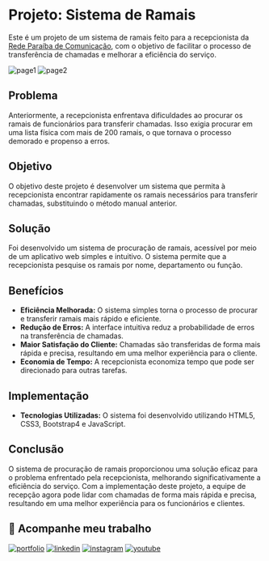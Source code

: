 # Projeto: Sistema de Ramais

Este é um projeto de um sistema de ramais feito para a recepcionista da [Rede Paraíba de Comunicação](https://br.linkedin.com/in/rede-para%C3%ADba), com o objetivo de facilitar o processo de transferência de chamadas e melhorar a eficiência do serviço. 

![page1](https://github.com/davidroberrt/sistema-de-ramais/assets/54132069/0146b5b2-3e33-4d4b-8221-eef445abc3d4)
![page2](https://github.com/davidroberrt/sistema-de-ramais/assets/54132069/7ea0dac0-f6c8-41f9-97e2-f09142f81a15)

## Problema
Anteriormente, a recepcionista enfrentava dificuldades ao procurar os ramais de funcionários para transferir chamadas. Isso exigia procurar em uma lista física com mais de 200 ramais, o que tornava o processo demorado e propenso a erros.

## Objetivo
O objetivo deste projeto é desenvolver um sistema que permita à recepcionista encontrar rapidamente os ramais necessários para transferir chamadas, substituindo o método manual anterior.

## Solução
Foi desenvolvido um sistema de procuração de ramais, acessível por meio de um aplicativo web simples e intuitivo. O sistema permite que a recepcionista pesquise os ramais por nome, departamento ou função.

## Benefícios
- **Eficiência Melhorada:** O sistema simples torna o processo de procurar e transferir ramais mais rápido e eficiente.
- **Redução de Erros:** A interface intuitiva reduz a probabilidade de erros na transferência de chamadas.
- **Maior Satisfação do Cliente:** Chamadas são transferidas de forma mais rápida e precisa, resultando em uma melhor experiência para o cliente.
- **Economia de Tempo:** A recepcionista economiza tempo que pode ser direcionado para outras tarefas.

## Implementação
- **Tecnologias Utilizadas:** O sistema foi desenvolvido utilizando HTML5, CSS3, Bootstrap4 e JavaScript.

## Conclusão
O sistema de procuração de ramais proporcionou uma solução eficaz para o problema enfrentado pela recepcionista, melhorando significativamente a eficiência do serviço. Com a implementação deste projeto, a equipe de recepção agora pode lidar com chamadas de forma mais rápida e precisa, resultando em uma melhor experiência para os funcionários e clientes.

## 🔗 Acompanhe meu trabalho
[![portfolio](https://img.shields.io/badge/meu_portfolio-000?style=for-the-badge&logo=ko-fi&logoColor=white)](https://www.linkedin.com/in/davidrobertt)
[![linkedin](https://img.shields.io/badge/linkedin-0A66C2?style=for-the-badge&logo=linkedin&logoColor=white)](https://www.linkedin.com/in/davidrobertt)
[![instagram](https://img.shields.io/badge/instagram-purple?style=for-the-badge&logo=instagram&logoColor=white)](https://instagram.com/davidroberrt)
[![youtube](https://img.shields.io/badge/youtube-red?style=for-the-badge&logo=youtube&logoColor=white)](https://youtu.be/kePxRO98lEY)
